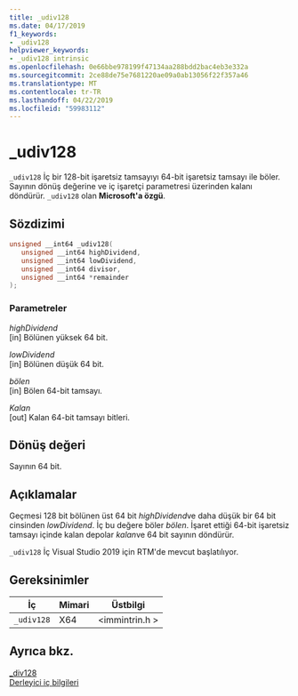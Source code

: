```yaml
---
title: _udiv128
ms.date: 04/17/2019
f1_keywords:
- _udiv128
helpviewer_keywords:
- _udiv128 intrinsic
ms.openlocfilehash: 0e66bbe978199f47134aa288bdd2bac4eb3e332a
ms.sourcegitcommit: 2ce88de75e7681220ae09a0ab13056f22f357a46
ms.translationtype: MT
ms.contentlocale: tr-TR
ms.lasthandoff: 04/22/2019
ms.locfileid: "59983112"
---
```

# <a name="udiv128"></a>_udiv128

`_udiv128` İç bir 128-bit işaretsiz tamsayıyı 64-bit işaretsiz tamsayı ile böler. Sayının dönüş değerine ve iç işaretçi parametresi üzerinden kalanı döndürür. `_udiv128` olan **Microsoft'a özgü**.

## <a name="syntax"></a>Sözdizimi

```C
unsigned __int64 _udiv128(
   unsigned __int64 highDividend,
   unsigned __int64 lowDividend,
   unsigned __int64 divisor,
   unsigned __int64 *remainder
);
```

### <a name="parameters"></a>Parametreler

*highDividend* \
[in] Bölünen yüksek 64 bit.

*lowDividend* \
[in] Bölünen düşük 64 bit.

*bölen* \
[in] Bölen 64-bit tamsayı.

*Kalan* \
[out] Kalan 64-bit tamsayı bitleri.

## <a name="return-value"></a>Dönüş değeri

Sayının 64 bit.

## <a name="remarks"></a>Açıklamalar

Geçmesi 128 bit bölünen üst 64 bit *highDividend*ve daha düşük bir 64 bit cinsinden *lowDividend*. İç bu değere böler *bölen*. İşaret ettiği 64-bit işaretsiz tamsayı içinde kalan depolar *kalan*ve 64 bit sayının döndürür.

`_udiv128` İç Visual Studio 2019 için RTM'de mevcut başlatılıyor.

## <a name="requirements"></a>Gereksinimler

|İç|Mimari|Üstbilgi|
|---------------|------------------|------------|
|`_udiv128`|X64|\<immintrin.h >|

## <a name="see-also"></a>Ayrıca bkz.

[_div128](div128.md) \
[Derleyici iç bilgileri](compiler-intrinsics.md)
